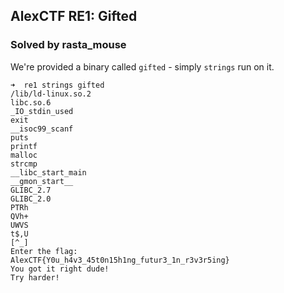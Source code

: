 AlexCTF RE1: Gifted
---

### Solved by rasta_mouse

We're provided a binary called `gifted` - simply `strings` run on it.

```
➜  re1 strings gifted
/lib/ld-linux.so.2
libc.so.6
_IO_stdin_used
exit
__isoc99_scanf
puts
printf
malloc
strcmp
__libc_start_main
__gmon_start__
GLIBC_2.7
GLIBC_2.0
PTRh 
QVh+
UWVS
t$,U
[^_]
Enter the flag: 
AlexCTF{Y0u_h4v3_45t0n15h1ng_futur3_1n_r3v3r5ing}
You got it right dude!
Try harder!
```